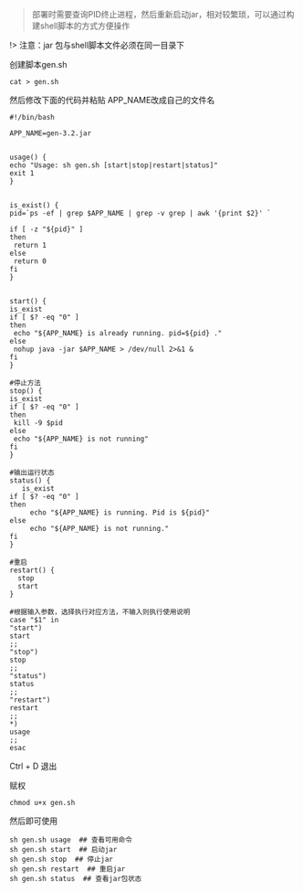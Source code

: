 > 部署时需要查询PID终止进程，然后重新启动jar，相对较繁琐，可以通过构建shell脚本的方式方便操作

!> 注意：jar 包与shell脚本文件必须在同一目录下

创建脚本gen.sh

```shell
cat > gen.sh
```

然后修改下面的代码并粘贴 APP_NAME改成自己的文件名

```shell
#!/bin/bash

APP_NAME=gen-3.2.jar
 

usage() {
echo "Usage: sh gen.sh [start|stop|restart|status]"
exit 1 
}
 

is_exist() {
pid=`ps -ef | grep $APP_NAME | grep -v grep | awk '{print $2}' `

if [ -z "${pid}" ]
then
 return 1
else
 return 0
fi
}
 

start() {
is_exist
if [ $? -eq "0" ]
then
 echo "${APP_NAME} is already running. pid=${pid} ."
else
 nohup java -jar $APP_NAME > /dev/null 2>&1 &
fi
}
 
#停止方法
stop() {
is_exist
if [ $? -eq "0" ]
then
 kill -9 $pid
else
 echo "${APP_NAME} is not running"
fi
}
 
#输出运行状态
status() {
   is_exist
if [ $? -eq "0" ]
then
     echo "${APP_NAME} is running. Pid is ${pid}"
else
     echo "${APP_NAME} is not running."
fi
}
 
#重启
restart() {
  stop
  start
}
 
#根据输入参数，选择执行对应方法，不输入则执行使用说明
case "$1" in
"start")
start
;;
"stop")
stop
;;
"status")
status
;;
"restart")
restart
;;
*)
usage
;;
esac
```

Ctrl + D 退出

赋权

```shell
chmod u+x gen.sh
```

然后即可使用

```shell
sh gen.sh usage  ## 查看可用命令
sh gen.sh start  ## 启动jar
sh gen.sh stop  ## 停止jar
sh gen.sh restart  ## 重启jar
sh gen.sh status  ## 查看jar包状态
```

